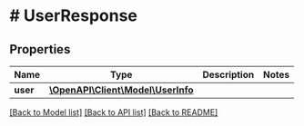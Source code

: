 # # UserResponse

## Properties

Name | Type | Description | Notes
------------ | ------------- | ------------- | -------------
**user** | [**\OpenAPI\Client\Model\UserInfo**](UserInfo.md) |  |

[[Back to Model list]](../../README.md#models) [[Back to API list]](../../README.md#endpoints) [[Back to README]](../../README.md)
